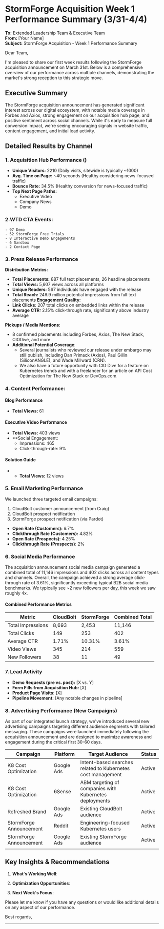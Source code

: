 # StormForge Acquisition Week 1 Performance Summary (3/31-4/4)

**To:** Extended Leadership Team & Executive Team  
**From:** [Your Name]  
**Subject:** StormForge Acquisition - Week 1 Performance Summary

Dear Team,

I'm pleased to share our first week results following the StormForge acquisition announcement on March 31st. Below is a comprehensive overview of our performance across multiple channels, demonstrating the market's strong reception to this strategic move.

## Executive Summary

The StormForge acquisition announcement has generated significant interest across our digital ecosystem, with notable media coverage in Forbes and Axios, strong engagement on our acquisition hub page, and positive sentiment across social channels. While it's early to measure full conversion impact, we're seeing encouraging signals in website traffic, content engagement, and initial lead activity.

## Detailed Results by Channel

### 1. Acquisition Hub Performance ()
- **Unique Visitors:** 2210 (Daily visits, sitewide is typically ~1000)
- **Avg. Time on Page:** ~40 seconds (Healthy considering news-focused traffic)
- **Bounce Rate:** 34.5% (Healthy conversion for news-focused traffic)
- **Top Next Page Paths:** 
	- Executive Video
	- Company News
	- Demo 

### 2.WTD CTA Events: 
	- 97 Demo
	- 52 StormForge Free Trials
	- 8 Interactive Demo Engagements
	- 6 Sandbox
	- 2 Contact Page

### 3. Press Release Performance
**Distribution Metrics:**
- **Total Placements:** 887 full text placements, 26 headline placements
- **Total Views:** 5,607 views across all platforms
- **Unique Readers:** 567 individuals have engaged with the release
- **Total Reach:** 246.9 million potential impressions from full text placements
**Engagement Quality:**
- **Link Clicks:** 207 total clicks on embedded links within the release
- **Average CTR:** 2.15% click-through rate, significantly above industry average

**Pickups / Media Mentions:** 
- 8 confirmed placements including Forbes, Axios, The New Stack, CIODive, and more
- **Additional Potential Coverage**: 
	- Several journalists who reviewed our release under embargo may still publish, including Dan Primack (Axios), Paul Gillin (SiliconANGLE), and Wade Millward (CRN). 
	- We also have a future opportunity with CIO Dive for a feature on Kubernetes trends and with a freelancer for an article on API Cost Optimization for The New Stack or DevOps.com.

### 4. Content Performance:
#### Blog Performance
- **Total Views:** 61
#### Executive Video Performance
- **Total Views:** 403 views
- **Social Engagement:
	- Impressions: 465
	- Click-through-rate: 9%
#### Solution Guide
- - **Total Views:** 12 views


### 5. Email Marketing Performance
We launched three targeted email campaigns:
1. CloudBolt customer announcement (from Craig)
2. CloudBolt prospect notification
3. StormForge prospect notification (via Pardot)

- **Open Rate (Customers):** 6.7%
- **Clickthrough Rate (Customers):** 4.82%
- **Open Rate (Prospects):** 4.25%
- **Clickthrough Rate (Prospects):** 2%

### 6. Social Media Performance
The acquisition announcement social media campaign generated a combined total of 11,146 impressions and 402 clicks across all content types and channels. Overall, the campaign achieved a strong average click-through rate of 3.61%, significantly exceeding typical B2B social media benchmarks. We typically see ~2 new followers per day, this week we saw roughly 4x. 
#### Combined Performance Metrics

| Metric            | CloudBolt | StormForge | Combined Total |
| ----------------- | --------- | ---------- | -------------- |
| Total Impressions | 8,693     | 2,453      | 11,146         |
| Total Clicks      | 149       | 253        | 402            |
| Average CTR       | 1.71%     | 10.31%     | 3.61%          |
| Video Views       | 345       | 214        | 559            |
| New Followers     | 38        | 11         | 49             |

### 7. Lead Activity
- **Demo Requests (pre vs. post):** [X vs. Y]
- **Form Fills from Acquisition Hub:** [X]
- **Product Page Visits:** [X]
- **Pipeline Movement:** [Any notable changes in pipeline]

### 8. Advertising Performance (New Campaigns)
As part of our integrated launch strategy, we've introduced several new advertising campaigns targeting different audience segments with tailored messaging. These campaigns were launched immediately following the acquisition announcement and are designed to maximize awareness and engagement during the critical first 30-60 days.

| Campaign                | Platform   | Target Audience                                             | Status |
| ----------------------- | ---------- | ----------------------------------------------------------- | ------ |
| K8 Cost Optimization    | Google Ads | Intent-based searches related to Kubernetes cost management | Active |
| K8 Cost Optimization    | 6Sense     | ABM targeting of companies with Kubernetes deployments      | Active |
| Refreshed Brand         | Google Ads | Existing CloudBolt audience                                 | Active |
| StormForge Announcement | Reddit     | Engineering-focused Kubernetes users                        | Active |
| StormForge Announcement | Google Ads | Existing StormForge audience                                | Active |
|                         |            |                                                             |        |

## Key Insights & Recommendations

1. **What's Working Well**:
    
2. **Optimization Opportunities**:
    
3. **Next Week's Focus**:
    

Please let me know if you have any questions or would like additional details on any aspect of our performance.

Best regards,


---

